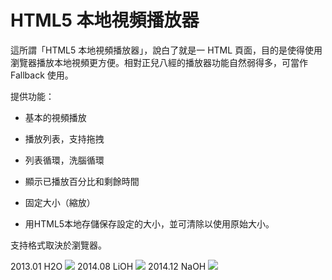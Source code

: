 HTML5 本地視頻播放器
===

這所謂「HTML5 本地視頻播放器」，說白了就是一 HTML 頁面，目的是使得使用瀏覽器播放本地視頻更方便。相對正兒八經的播放器功能自然弱得多，可當作 Fallback 使用。

提供功能：

- 基本的視頻播放

- 播放列表，支持拖拽

- 列表循環，洗腦循環

- 顯示已播放百分比和剩餘時間

- 固定大小（縮放）

- 用HTML5本地存儲保存設定的大小，並可清除以使用原始大小。

支持格式取決於瀏覽器。

2013.01 H2O
<img src="README/screenshoot1.png" />
2014.08 LiOH
<img src="README/screenshoot2.png" />
2014.12 NaOH
<img src="README/screenshoot3.png" />
